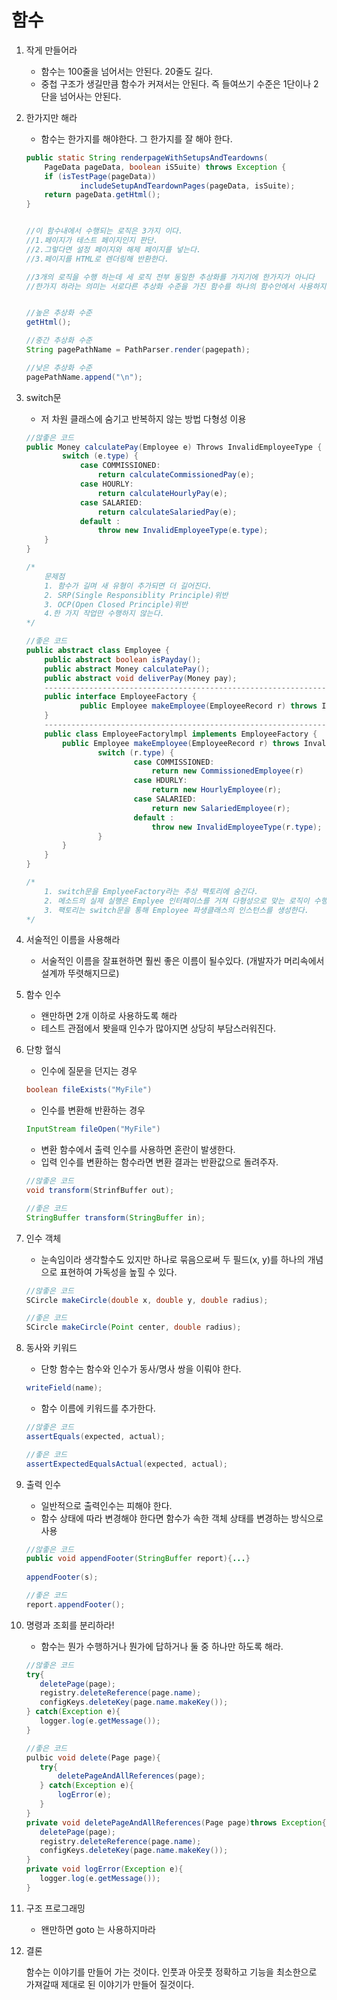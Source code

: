 # 함수 

1. 작게 만들어라

    - 함수는 100줄을 넘어서는 안된다. 20줄도 길다.
    - 중첩 구조가 생길만큼 함수가 커져서는 안된다. 즉 들여쓰기 수준은 1단이나 2단을 넘어사는 안된다.


2. 한가지만 해라

    - 함수는 한가지를 해야한다. 그 한가지를 잘 해야 한다.

    ```java
    public static String renderpageWithSetupsAndTeardowns(
		PageData pageData, boolean iS5uite) throws Exception {
		if (isTestPage(pageData))
				includeSetupAndTeardownPages(pageData, isSuite);
		return pageData.getHtml();
    }

    
    //이 함수내에서 수행되는 로직은 3가지 이다.
    //1.페이지가 테스트 페이지인지 판단.
    //2.그렇다면 설정 페이지와 해제 페이지를 넣는다.
    //3.페이지를 HTML로 렌더링해 반환한다. 

    //3개의 로직을 수행 하는데 세 로직 전부 동일한 추상화를 가지기에 한가지가 아니다
    //한가지 하라는 의미는 서로다른 추상화 수준을 가진 함수를 하나의 함수안에서 사용하지 마라
    

    //높은 추상화 수준
    getHtml();

    //중간 추상화 수준
    String pagePathName = PathParser.render(pagepath);

    //낮은 추상화 수준
    pagePathName.append("\n");
    ```

3. switch문

    - 저 차원 클래스에 숨기고 반복하지 않는 방법 다형성 이용
    ```java
   //않좋은 코드
    public Money calculatePay(Employee e) Throws InvalidEmployeeType {
            switch (e.type) {
                case COMMISSIONED:
                    return calculateCommissionedPay(e);
                case HOURLY:
                    return calculateHourlyPay(e);
                case SALARIED:
                    return calculateSalariedPay(e);
                default :
                    throw new InvalidEmployeeType(e.type);
        }
    }

    /*
        문제점
        1. 함수가 길며 새 유형이 추가되면 더 길어진다.
        2. SRP(Single Responsiblity Principle)위반
        3. OCP(Open Closed Principle)위반
        4.한 가지 작업만 수행하지 않는다. 
    */

    //좋은 코드
    public abstract class Employee {
        public abstract boolean isPayday();
        public abstract Money calculatePay();
        public abstract void deliverPay(Money pay);
        ---------------------------------------------------------------------------
        public interface EmployeeFactory {
                public Employee makeEmployee(EmployeeRecord r) throws InvalidEmployeeType;
        }
        ---------------------------------------------------------------------------
        public class EmployeeFactorylmpl implements EmployeeFactory {
            public Employee makeEmployee(EmployeeRecord r) throws InvalidEmployeeType {
                    switch (r.type) {
                            case COMMISSIONED:
                                return new CommissionedEmployee(r)
                            case HDURLY:
                                return new HourlyEmployee(r);
                            case SALARIED:
                                return new SalariedEmployee(r);
                            default :
                                throw new InvalidEmployeeType(r.type);
                    }
            }
        }
    }

    /*
        1. switch문을 EmplyeeFactory라는 추상 팩토리에 숨긴다. 
        2. 메소드의 실제 실행은 Emplyee 인터페이스를 거쳐 다형성으로 맞는 로직이 수행된다.
        3. 팩토리는 switch문을 통해 Employee 파생클래스의 인스턴스를 생성한다. 
    */
    ```
4. 서술적인 이름을 사용해라

    - 서술적인 이름을 잘표현하면 훨씬 좋은 이름이 될수있다. (개발자가 머리속에서 설계까 뚜렷해지므로)

5. 함수 인수

    - 왠만하면 2개 이하로 사용하도록 해라
    - 테스트 관점에서 봣을때 인수가 많아지면 상당히 부담스러워진다.

6. 단항 혈식 
    - 인수에 질문을 던지는 경우 
    ```java
    boolean fileExists("MyFile")
    ```

    - 인수를 변환해 반환하는 경우 
     ```java
    InputStream fileOpen("MyFile")
    ```

    - 변환 함수에서 출력 인수를 사용하면 혼란이 발생한다.
    - 입력 인수를 변환하는 함수라면 변환 결과는 반환값으로 돌려주자. 
     ```java
    //않좋은 코드
    void transform(StrinfBuffer out);

    //좋은 코드
    StringBuffer transform(StringBuffer in);
    ```

7. 인수 객체
    
    - 눈속임이라 생각할수도 있지만 하나로 묶음으로써 두 필드(x, y)를 하나의 개념으로 표현하여 가독성을 높힐 수 있다. 

     ```java
    //않좋은 코드
    SCircle makeCircle(double x, double y, double radius);

    //좋은 코드
    SCircle makeCircle(Point center, double radius);
    ```

8. 동사와 키워드
    - 단항 함수는 함수와 인수가 동사/명사 쌍을 이뤄야 한다. 
     ```java
    writeField(name);
    ```

    - 함수 이름에 키워드를 추가한다.
    ```java
    //않좋은 코드
    assertEquals(expected, actual);

    //좋은 코드
    assertExpectedEqualsActual(expected, actual);
    ```

9. 출력 인수
    - 일반적으로 출력인수는 피해야 한다.
    - 함수 상태에 따라 변경해야 한다면 함수가 속한 객체 상태를 변경하는 방식으로 사용

    ```java
    //않좋은 코드
    public void appendFooter(StringBuffer report){...}
  
    appendFooter(s);

    //좋은 코드
    report.appendFooter();
    ```

10. 명령과 조회를 분리하라!
    - 함수는 뭔가 수행하거나 뭔가에 답하거나 둘 중 하나만 하도록 해라.
     ```java
    //않좋은 코드
    try{
        deletePage(page);
        registry.deleteReference(page.name);
        configKeys.deleteKey(page.name.makeKey());
    } catch(Exception e){
        logger.log(e.getMessage());
    }

    //좋은 코드
    pulbic void delete(Page page){
        try{
            deletePageAndAllReferences(page);
        } catch(Exception e){
            logError(e);
        }
    }
    private void deletePageAndAllReferences(Page page)throws Exception{
        deletePage(page);
        registry.deleteReference(page.name);
        configKeys.deleteKey(page.name.makeKey());
    }
    private void logError(Exception e){
        logger.log(e.getMessage());
    } 
    
    ```
11. 구조 프로그래밍
    - 왠만하면 goto 는 사용하지마라

12. 결론

    함수는 이야기를 만들어 가는 것이다.
    인풋과 아웃풋 정확하고 기능을 최소한으로 가져갈때 제대로 된 이야기가 만들어 질것이다.
        
     